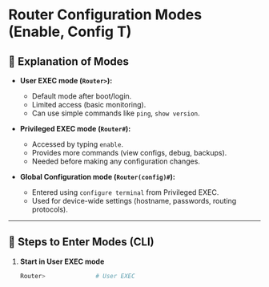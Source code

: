 # Router Configuration Modes (Enable, Config T)

## 🔹 Explanation of Modes

- **User EXEC mode (`Router>`):**
  - Default mode after boot/login.
  - Limited access (basic monitoring).
  - Can use simple commands like `ping`, `show version`.

- **Privileged EXEC mode (`Router#`):**
  - Accessed by typing `enable`.
  - Provides more commands (view configs, debug, backups).
  - Needed before making any configuration changes.

- **Global Configuration mode (`Router(config)#`):**
  - Entered using `configure terminal` from Privileged EXEC.
  - Used for device-wide settings (hostname, passwords, routing protocols).

---

## 🔹 Steps to Enter Modes (CLI)

1. **Start in User EXEC mode**
   ```bash
   Router>              # User EXEC
